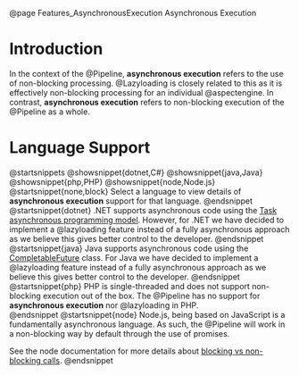 @page Features_AsynchronousExecution Asynchronous Execution

# Introduction

In the context of the @Pipeline, **asynchronous execution** refers to the use of 
non-blocking processing. 
@Lazyloading is closely related to this as it is effectively non-blocking processing 
for an individual @aspectengine.
In contrast, **asynchronous execution** refers to non-blocking execution of the 
@Pipeline as a whole.

# Language Support

@startsnippets
@showsnippet{dotnet,C#}
@showsnippet{java,Java}
@showsnippet{php,PHP}
@showsnippet{node,Node.js}
@startsnippet{none,block}
Select a language to view details of **asynchronous execution** support for that language.
@endsnippet
@startsnippet{dotnet}
.NET supports asynchronous code using the [Task asynchronous programming model](https://docs.microsoft.com/en-us/dotnet/csharp/programming-guide/concepts/async/).
However, for .NET we have decided to implement a @lazyloading feature instead of a fully
asynchronous approach as we believe this gives better control to the developer.
@endsnippet
@startsnippet{java}
Java supports asynchronous code using the [CompletableFuture](https://docs.oracle.com/javase/8/docs/api/java/util/concurrent/CompletableFuture.html) class.
For Java we have decided to implement a @lazyloading feature instead of a fully
asynchronous approach as we believe this gives better control to the developer.
@endsnippet
@startsnippet{php}
PHP is single-threaded and does not support non-blocking execution out of the box.
The @Pipeline has no support for **asynchronous execution** nor @lazyloading in PHP.  
@endsnippet
@startsnippet{node}
Node.js, being based on JavaScript is a fundamentally asynchronous language. As such,
the @Pipeline will work in a non-blocking way by default through the use of promises.

See the node documentation for more details about 
[blocking vs non-blocking calls](https://nodejs.org/de/docs/guides/blocking-vs-non-blocking/). 
@endsnippet
